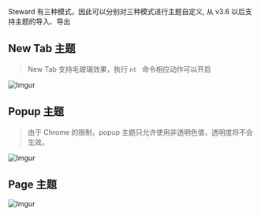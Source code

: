 Steward 有三种模式，因此可以分别对三种模式进行主题自定义, 从 v3.6 以后支持主题的导入、导出

## New Tab 主题
> New Tab 支持毛玻璃效果，执行 `nt ` 命令相应动作可以开启

![Imgur](https://i.imgur.com/nMXxSBm.png)

## Popup 主题
> 由于 Chrome 的限制，popup 主题只允许使用非透明色值，透明度将不会生效。

![Imgur](https://i.imgur.com/tfjjBfP.png)

## Page 主题
![Imgur](https://i.imgur.com/2WqJplo.png)